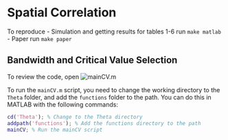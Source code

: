 # Spatial Correlation

To reproduce
    - Simulation and getting results for tables 1-6 run `make matlab`
    - Paper run `make paper`

## Bandwidth and Critical Value Selection

To review the code, open ![mainCV.m](Theta/mainCV.m)

To run the `mainCV.m` script, you need to change the working directory to the `Theta` folder, and add the `functions` folder to the path. You can do this in MATLAB with the following commands:

```matlab
cd('Theta'); % Change to the Theta directory
addpath('functions'); % Add the functions directory to the path
mainCV; % Run the mainCV script
```
